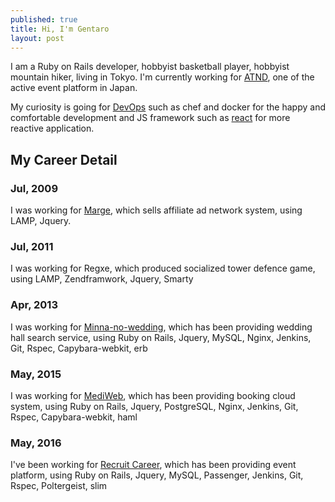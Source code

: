 ```yaml
---
published: true
title: Hi, I'm Gentaro
layout: post
---
```

I am a Ruby on Rails developer, hobbyist basketball player, hobbyist mountain hiker, living in Tokyo. I'm currently working for [ATND](https://atnd.org/), one of the active event platform in Japan.

My curiosity is going for [DevOps](https://en.wikipedia.org/wiki/DevOps) such as chef and docker for the happy and comfortable development and JS framework such as [react](https://facebook.github.io/react/) for more reactive application.

## My Career Detail

### Jul, 2009
I was working for [Marge](http://www.maru.jp/), which sells affiliate ad network system, using LAMP, Jquery.

### Jul, 2011
I was working for Regxe, which produced socialized tower defence game, using LAMP, Zendframwork, Jquery, Smarty

### Apr, 2013
I was working for [Minna-no-wedding](http://www.mwed.jp/), which has  been providing  wedding hall search service, using Ruby on Rails, Jquery, MySQL, Nginx, Jenkins, Git, Rspec, Capybara-webkit, erb

### May, 2015
I was working for [MediWeb](http://www.mediweb.jp/), which has  been providing booking cloud system, using Ruby on Rails, Jquery, PostgreSQL, Nginx, Jenkins, Git, Rspec, Capybara-webkit, haml

### May, 2016
I've been working for [Recruit Career](https://www.recruitcareer.co.jp/), which has  been providing event platform, using Ruby on Rails, Jquery, MySQL, Passenger, Jenkins, Git, Rspec, Poltergeist, slim